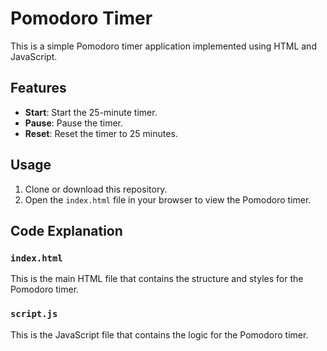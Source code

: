 # Pomodoro Timer

This is a simple Pomodoro timer application implemented using HTML and JavaScript.

## Features

- **Start**: Start the 25-minute timer.
- **Pause**: Pause the timer.
- **Reset**: Reset the timer to 25 minutes.

## Usage

1. Clone or download this repository.
2. Open the `index.html` file in your browser to view the Pomodoro timer.

## Code Explanation

### `index.html`

This is the main HTML file that contains the structure and styles for the Pomodoro timer.

### `script.js`

This is the JavaScript file that contains the logic for the Pomodoro timer.